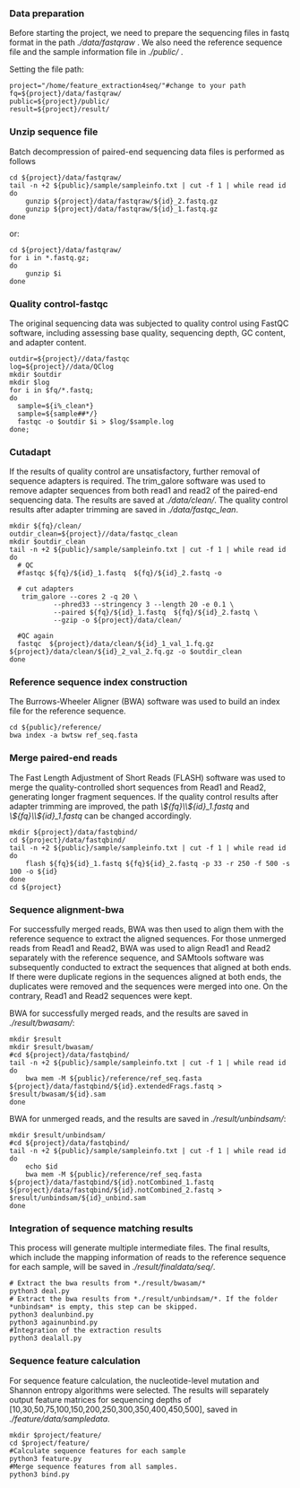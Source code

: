 ### Data preparation

Before starting the project, we need to prepare the sequencing files in fastq format in the path *./data/fastqraw* . We also need the reference sequence file and the sample information file in *./public/* .  

Setting the file path:
```shell
project="/home/feature_extraction4seq/"#change to your path
fq=${project}/data/fastqraw/
public=${project}/public/
result=${project}/result/
```


### Unzip sequence file

Batch decompression of paired-end sequencing data files is performed as follows
```shell
cd ${project}/data/fastqraw/
tail -n +2 ${public}/sample/sampleinfo.txt | cut -f 1 | while read id
do
	gunzip ${project}/data/fastqraw/${id}_2.fastq.gz
	gunzip ${project}/data/fastqraw/${id}_1.fastq.gz
done
```
or:
```shell
cd ${project}/data/fastqraw/
for i in *.fastq.gz;
do
	gunzip $i
done
```

### Quality control-fastqc
The original  sequencing data was subjected to quality control using FastQC software, including assessing base quality, sequencing depth, GC content, and adapter content.

```shell
outdir=${project}//data/fastqc
log=${project}//data/QClog
mkdir $outdir
mkdir $log
for i in $fq/*.fastq;
do
  sample=${i%_clean*}
  sample=${sample##*/}
  fastqc -o $outdir $i > $log/$sample.log
done;
```


### Cutadapt
If the results of quality control are unsatisfactory, further removal of sequence adapters is required. The trim_galore software was used to remove adapter sequences from both read1 and read2 of the paired-end sequencing data. The results are saved at *./data/clean/*. The quality control results after adapter trimming are saved in *./data/fastqc_lean*.

```shell
mkdir ${fq}/clean/
outdir_clean=${project}//data/fastqc_clean
mkdir $outdir_clean
tail -n +2 ${public}/sample/sampleinfo.txt | cut -f 1 | while read id
do
  # QC
  #fastqc ${fq}/${id}_1.fastq  ${fq}/${id}_2.fastq -o 
  
  # cut adapters
   trim_galore --cores 2 -q 20 \
           --phred33 --stringency 3 --length 20 -e 0.1 \
           --paired ${fq}/${id}_1.fastq  ${fq}/${id}_2.fastq \
           --gzip -o ${project}/data/clean/
   
  #QC again
  fastqc  ${project}/data/clean/${id}_1_val_1.fq.gz  ${project}/data/clean/${id}_2_val_2.fq.gz -o $outdir_clean
done
```


### Reference sequence index construction
The Burrows-Wheeler Aligner (BWA) software was used to build an index file for the reference sequence.

```shell
cd ${public}/reference/
bwa index -a bwtsw ref_seq.fasta 
```


### Merge paired-end reads
The Fast Length Adjustment of Short Reads (FLASH) software was used to merge the quality-controlled short sequences from Read1 and Read2, generating longer fragment sequences. If the quality control results after adapter trimming are improved, the path *\\${fq}\\${id}_1.fastq* and *\\${fq}\\${id}_1.fastq* can be changed accordingly.

```shell
mkdir ${project}/data/fastqbind/
cd ${project}/data/fastqbind/
tail -n +2 ${public}/sample/sampleinfo.txt | cut -f 1 | while read id
do
	flash ${fq}${id}_1.fastq ${fq}${id}_2.fastq -p 33 -r 250 -f 500 -s 100 -o ${id}
done
cd ${project}
```


### Sequence alignment-bwa
For successfully merged reads, BWA was then used to align them with the reference sequence to extract the aligned sequences. For those unmerged reads from Read1 and Read2, BWA was used to align Read1 and Read2 separately with the reference sequence, and SAMtools software was subsequently conducted to extract the sequences that aligned at both ends. If there were duplicate regions in the sequences aligned at both ends, the duplicates were removed and the sequences were merged into one. On the contrary, Read1 and Read2 sequences were kept. 

BWA for successfully merged reads, and the results are saved in *./result/bwasam/*:
```shell
mkdir $result
mkdir $result/bwasam/
#cd ${project}/data/fastqbind/
tail -n +2 ${public}/sample/sampleinfo.txt | cut -f 1 | while read id
do
	bwa mem -M ${public}/reference/ref_seq.fasta ${project}/data/fastqbind/${id}.extendedFrags.fastq > $result/bwasam/${id}.sam
done
```

BWA for unmerged reads, and the results are saved in *./result/unbindsam/*:
```shell
mkdir $result/unbindsam/
#cd ${project}/data/fastqbind/
tail -n +2 ${public}/sample/sampleinfo.txt | cut -f 1 | while read id
do
	echo $id
	bwa mem -M ${public}/reference/ref_seq.fasta ${project}/data/fastqbind/${id}.notCombined_1.fastq ${project}/data/fastqbind/${id}.notCombined_2.fastq > $result/unbindsam/${id}_unbind.sam
done
```


### Integration of sequence matching results
This process will generate multiple intermediate files. The final results, which include the mapping information of reads to the reference sequence for each sample, will be saved in *./result/finaldata/seq/*.


```shell
# Extract the bwa results from *./result/bwasam/*
python3 deal.py
# Extract the bwa results from *./result/unbindsam/*. If the folder *unbindsam* is empty, this step can be skipped.
python3 dealunbind.py
python3 againunbind.py
#Integration of the extraction results
python3 dealall.py
```


### Sequence feature calculation
For sequence feature calculation, the nucleotide-level mutation and Shannon entropy algorithms were selected. The results will separately output feature matrices for sequencing depths of [10,30,50,75,100,150,200,250,300,350,400,450,500], saved in *./feature/data/sampledata*.

```shell
mkdir $project/feature/
cd $project/feature/
#Calculate sequence features for each sample
python3 feature.py
#Merge sequence features from all samples.
python3 bind.py
```

